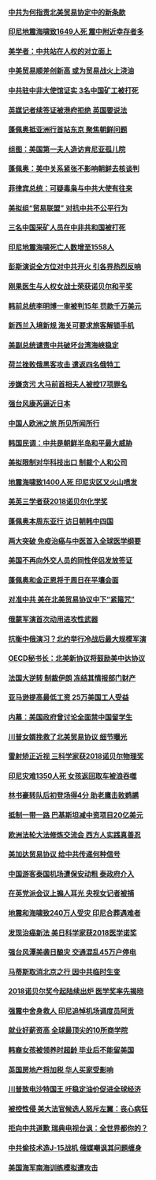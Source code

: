 #### [中共为何指责北美贸易协定中的新条款](../pages/nsc418/n10764045.md?t=10070631) 

#### [印尼地震海啸致1649人死 震中附近幸存者多](../pages/nsc418/n10765593.md?t=10070631) 

#### [美学者：中共站在人权的对立面上](../pages/nsc418/n10765561.md?t=10070631) 

#### [中美贸易顺差创新高 或为贸易战火上浇油](../pages/nsc418/n10765428.md?t=10070631) 

#### [中共驻中非大使馆证实 3名中国矿工被打死](../pages/nsc418/n10765350.md?t=10070631) 

#### [英媒记者续签证被港府拒绝 英国要说法](../pages/nsc418/n10765285.md?t=10070631) 

#### [蓬佩奥抵亚洲行首站东京 聚焦朝鲜问题](../pages/nsc418/n10765171.md?t=10070631) 

#### [组图：美国第一夫人造访肯尼亚孤儿院](../pages/nsc418/n10764950.md?t=10070631) 

#### [蓬佩奥：美中关系紧张不影响朝鲜去核谈判](../pages/nsc418/n10764368.md?t=10070631) 

#### [菲律宾总统：可疑毒枭与中共大使有往来](../pages/nsc418/n10764188.md?t=10070631) 

#### [美拟组“贸易联盟” 对抗中共不公平行为](../pages/nsc418/n10764268.md?t=10070631) 

#### [三名中国采矿人员在中非共和国被打死](../pages/nsc418/n10764158.md?t=10070631) 

#### [印尼地震海啸死亡人数增至1558人](../pages/nsc418/n10763887.md?t=10070631) 

#### [彭斯演说全方位对中共开火 引各界热烈反响](../pages/nsc418/n10763272.md?t=10070631) 

#### [刚果医生与人权女战士荣获诺贝尔和平奖](../pages/nsc418/n10763082.md?t=10070631) 

#### [韩前总统李明博一审被判15年 罚款千万美元](../pages/nsc418/n10762822.md?t=10070631) 

#### [新西兰入境新规 海关可要求旅客解锁手机](../pages/nsc418/n10762852.md?t=10070631) 

#### [美副总统谴责中共破坏台湾海峡稳定](../pages/nsc418/n10761433.md?t=10070631) 

#### [荷兰挫败俄黑客攻击 遣返四名俄特工](../pages/nsc418/n10760997.md?t=10070631) 

#### [涉嫌贪污 大马前首相夫人被控17项罪名](../pages/nsc418/n10760600.md?t=10070631) 

#### [强台风康芮逼近日本](../pages/nsc418/n10760088.md?t=10070631) 

#### [中国人欧洲之旅 所见所闻所行](../pages/nsc418/n10754227.md?t=10070631) 

#### [韩国民调：中共是朝鲜半岛和平最大威胁](../pages/nsc418/n10758812.md?t=10070631) 

#### [美拟限制对华科技出口 制裁个人和公司](../pages/nsc418/n10758676.md?t=10070631) 

#### [地震海啸致1400人死 印尼灾区又火山喷发](../pages/nsc418/n10758655.md?t=10070631) 

#### [美英三学者获2018诺贝尔化学奖](../pages/nsc418/n10758250.md?t=10070631) 

#### [蓬佩奥本周东亚行 访日朝韩中四国](../pages/nsc418/n10757819.md?t=10070631) 

#### [两大突破 免疫治癌与中医首入全球医学纲要](../pages/nsc418/n10757153.md?t=10070631) 

#### [美国不再向外交人员的同性伴侣发放签证](../pages/nsc418/n10756972.md?t=10070631) 

#### [蓬佩奥和金正恩将于周日在平壤会面](../pages/nsc418/n10756821.md?t=10070631) 

#### [对准中共 美在北美贸易协议中下“紧箍咒”](../pages/nsc418/n10756876.md?t=10070631) 

#### [俄蒙军演首次动用进攻性武器](../pages/nsc418/n10756836.md?t=10070631) 

#### [抗衡中俄演习？北约举行冷战后最大规模军演](../pages/nsc418/n10756682.md?t=10070631) 

#### [OECD秘书长：北美新协议将鼓励美中达协议](../pages/nsc418/n10756498.md?t=10070631) 

#### [法国大逆转 制裁伊朗 冻结其情报部门财产](../pages/nsc418/n10756287.md?t=10070631) 

#### [亚马逊提高最低工资 25万美国工人受益](../pages/nsc418/n10756248.md?t=10070631) 

#### [内幕：美国政府曾讨论全面禁中国留学生](../pages/nsc418/n10756116.md?t=10070631) 

#### [川普女婿挽救了北美贸易协议 细节曝光](../pages/nsc418/n10756114.md?t=10070631) 

#### [雷射矫正近视 三科学家获2018诺贝尔物理奖](../pages/nsc418/n10755796.md?t=10070631) 

#### [印尼灾难1350人死 女孩返回取车被浪吞噬](../pages/nsc418/n10755562.md?t=10070631) 

#### [林书豪转队后初登场得4分 助老鹰击败鹈鹕](../pages/nsc418/n10755398.md?t=10070631) 

#### [抵制一带一路 巴基斯坦减中资项目20亿美元](../pages/nsc418/n10754852.md?t=10070631) 

#### [欧洲法轮大法修炼交流会 西方人实践真善忍](../pages/nsc418/n10753531.md?t=10070631) 

#### [美加达贸易协议 给中共传递何种信号](../pages/nsc418/n10754031.md?t=10070631) 

#### [中国游客泰国机场遭保安动粗 泰政府介入](../pages/nsc418/n10754049.md?t=10070631) 

#### [在英党派会议上搧人耳光 央视女记者被捕](../pages/nsc418/n10753976.md?t=10070631) 

#### [地震和海啸致240万人受灾 印尼合葬遇难者](../pages/nsc418/n10753947.md?t=10070631) 

#### [发现治癌新法 美日科学家获2018医学诺奖](../pages/nsc418/n10753580.md?t=10070631) 

#### [强台风潭美袭日酿灾 交通混乱45万户停电](../pages/nsc418/n10753512.md?t=10070631) 

#### [马蒂斯取消北京之行 因中共临时生变](../pages/nsc418/n10753298.md?t=10070631) 

#### [2018诺贝尔奖今起陆续出炉 医学奖率先揭晓](../pages/nsc418/n10753118.md?t=10070631) 

#### [强震中舍身救人 印尼追悼机场调度员阿贡](../pages/nsc418/n10752506.md?t=10070631) 

#### [就业好薪资高 全球最顶尖的10所商学院](../pages/nsc418/n10752631.md?t=10070631) 

#### [韩裔女孩被领养时超龄 毕业后不能留美国](../pages/nsc418/n10752626.md?t=10070631) 

#### [英国房地产将加税 华人买家受影响](../pages/nsc418/n10751736.md?t=10070631) 

#### [川普致电沙特国王 吁稳定油价促进全球经济](../pages/nsc418/n10751523.md?t=10070631) 

#### [被控性侵 美大法官候选人怒斥左翼：丧心病狂](../pages/nsc418/n10751230.md?t=10070631) 

#### [拒向中共道歉 瑞典电视台讽：全世界都你的？](../pages/nsc418/n10750912.md?t=10070631) 

#### [中共偷技术造J-15战机 俄媒嘲讽其问题缠身](../pages/nsc418/n10747129.md?t=10070631) 

#### [美国海军南海训练模拟遭攻击](../pages/nsc418/n10750478.md?t=10070631) 

